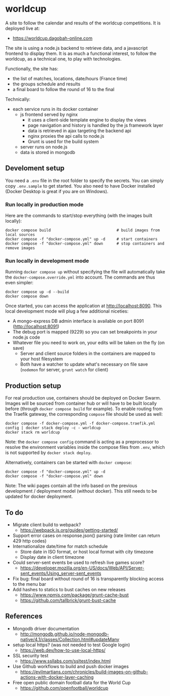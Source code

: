 # worldcup

A site to follow the calendar and results of the worldcup competitions. It is deployed live at:

- <https://worldcup.dagobah-online.com>

The site is using a node.js backend to retrieve data, and a javascript frontend to display them. It is as much a functional interest, to follow the worldcup, as a technical one, to play with technologies.

Functionally, the site has:

- the list of matches, locations, date/hours (France time)
- the groups schedule and results
- a final board to follow the round of 16 to the final

Technically:

- each service runs in its docker container
  - js frontend served by nginx
    - it uses a client-side template engine to display the views
    - page navigation and history is handled by the js framework layer
    - data is retrieved in ajax targeting the backend api
    - nginx proxies the api calls to node.js
    - Grunt is used for the build system
  - server runs on node.js
  - data is stored in mongodb

## Develoment setup

You need a `.env` file in the root folder to specify the secrets. You can simply copy `.env.sample` to get started. You also need to have Docker installed (Docker Desktop is great if you are on Windows).

### Run locally in production mode

Here are the commands to start/stop everything (with the images built locally):

    docker compose build                             # build images from local sources
    docker compose -f "docker-compose.yml" up -d     # start containers
    docker compose -f "docker-compose.yml" down      # stop containers and remove images

### Run locally in development mode

Running `docker compose up` without specifying the file will automatically take the `docker-compose.override.yml` into account. The commands are thus even simpler:

    docker compose up -d --build
    docker compose down

Once started, you can access the application at <http://localhost:8090>. This local development mode will plug a few additional niceties:

- A mongo-express DB admin interface is available on port 8091 (<http://localhost:8091>)
- The debug port is mapped (9229) so you can set breakpoints in your node.js code
- Whatever file you need to work on, your edits will be taken on the fly (on save)
  - Server and client source folders in the containers are mapped to your host filesystem
  - Both have a watcher to update what's necessary on file save (`nodemon` for server, `grunt watch` for client)

## Production setup

For real production use, containers should be deployed on Docker Swarm. Images will be sourced from container hub or will have to be built locally before (through `docker compose build` for example). To enable routing from the Traefik gateway, the corresponding `compose` file should be used as well:

    docker compose -f docker-compose.yml -f docker-compose.traefik.yml config | docker stack deploy -c - worldcup
    docker stack rm worldcup

Note: the `docker compose config` command is acting as a preprocessor to resolve the environment variables inside the compose files from `.env`, which is not supported by `docker stack deploy`.

Alternatively, containers can be started with `docker compose`:

    docker compose -f "docker-compose.yml" up -d
    docker compose -f "docker-compose.yml" down

Note: The wiki pages contain all the info based on the previous development / deployment model (without docker). This still needs to be updated for docker deployment.

## To do

- Migrate client build to webpack?
  - <https://webpack.js.org/guides/getting-started/>
- Support error cases on response.json() parsing (rate limiter can return 429 http codes)
- Internationalize date/time for match schedule
  - Store date in ISO format, or host local format with city timezone
  - Display date in client timezone
- Could server-sent events be used to refresh live games score?
  - <https://developer.mozilla.org/en-US/docs/Web/API/Server-sent_events/Using_server-sent_events>
- Fix bug: final board without round of 16 is transparently blocking access to the menu bar
- Add hashes to statics to bust caches on new releases
  - <https://www.npmjs.com/package/grunt-cache-bust>
  - <https://github.com/tallbrick/grunt-bust-cache>

## References

- Mongodb driver documentation
  - <http://mongodb.github.io/node-mongodb-native/4.1/classes/Collection.html#updateMany>
- setup local https? (was not needed to test Google login)
  - <https://web.dev/how-to-use-local-https/>
- SSL security test
  - <https://www.ssllabs.com/ssltest/index.html>
- Use Github workflows to build and push docker images
  - <https://evilmartians.com/chronicles/build-images-on-github-actions-with-docker-layer-caching>
- Free open public domain football data for the World Cup
  - <https://github.com/openfootball/worldcup>
